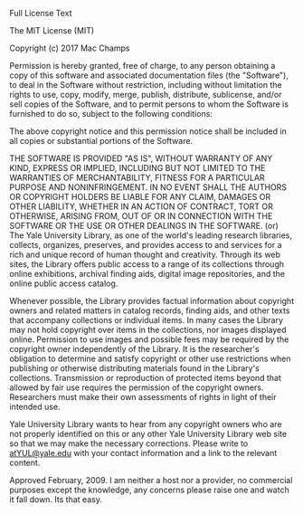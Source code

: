 Full License Text

The MIT License (MIT)

Copyright (c) 2017 Mac Champs

Permission is hereby granted, free of charge, to any person obtaining a copy of this software and associated documentation files (the "Software"), to deal in the Software without restriction, including without limitation the rights to use, copy, modify, merge, publish, distribute, sublicense, and/or sell copies of the Software, and to permit persons to whom the Software is furnished to do so, subject to the following conditions:

The above copyright notice and this permission notice shall be included in all copies or substantial portions of the Software.

THE SOFTWARE IS PROVIDED "AS IS", WITHOUT WARRANTY OF ANY KIND, EXPRESS OR IMPLIED, INCLUDING BUT NOT LIMITED TO THE WARRANTIES OF MERCHANTABILITY, FITNESS FOR A PARTICULAR PURPOSE AND NONINFRINGEMENT. IN NO EVENT SHALL THE AUTHORS OR COPYRIGHT HOLDERS BE LIABLE FOR ANY CLAIM, DAMAGES OR OTHER LIABILITY, WHETHER IN AN ACTION OF CONTRACT, TORT OR OTHERWISE, ARISING FROM, OUT OF OR IN CONNECTION WITH THE SOFTWARE OR THE USE OR OTHER DEALINGS IN THE SOFTWARE.
(or)
The Yale University Library, as one of the world's leading research libraries, collects, organizes, preserves, and provides access to and services for a rich and unique record of human thought and creativity. Through its web sites, the Library offers public access to a range of its collections through online exhibitions, archival finding aids, digital image repositories, and the online public access catalog.

Whenever possible, the Library provides factual information about copyright owners and related matters in catalog records, finding aids, and other texts that accompany collections or individual items. In many cases the Library may not hold copyright over items in the collections, nor images displayed online. Permission to use images and possible fees may be required by the copyright owner independently of the Library. It is the researcher's obligation to determine and satisfy copyright or other use restrictions when publishing or otherwise distributing materials found in the Library's collections. Transmission or reproduction of protected items beyond that allowed by fair use requires the permission of the copyright owners. Researchers must make their own assessments of rights in light of their intended use.

Yale University Library wants to hear from any copyright owners who are not properly identified on this or any other Yale University Library web site so that we may make the necessary corrections. Please write to atYUL@yale.edu with your contact information and a link to the relevant content.

Approved February, 2009.
I am neither a host nor a provider, no commercial purposes except the knowledge, any concerns please raise one and watch it fall down. Its that easy.
